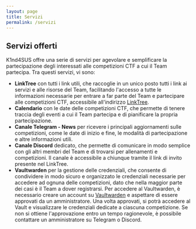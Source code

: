 ```yaml
---
layout: page
title: Servizi
permalink: /servizi
---
```


## Servizi offerti

K1nd4SUS offre una serie di servizi per agevolare e semplificare la partecipazione degli interessati alle competizioni CTF a cui il Team partecipa. Tra questi servizi, vi sono:

- **LinkTree** con tutti i link utili, che raccoglie in un unico posto tutti i link ai servizi e alle risorse del Team, facilitando l'accesso a tutte le informazioni necessarie per entrare a far parte del Team e partecipare alle competizioni CTF, accessibile all'indirizzo [LinkTree](https://links.k1nd4sus.it/).
- **Calendario** con le date delle competizioni CTF, che permette di tenere traccia degli eventi a cui il Team partecipa e di pianificare la propria partecipazione.
- **Canale Telegram - News** per ricevere i principali aggiornamenti sulle competizioni, come le date di inizio e fine, le modalità di partecipazione e altre informazioni utili. 
- **Canale Discord** dedicato, che permette di comunicare in modo semplice con gli altri membri del Team e di trovarsi per allenamenti e competizioni. Il canale è accessibile a chiunque tramite il link di invito presente nel LinkTree.
- **Vaultwarden** per la gestione delle credenziali, che consente di condividere in modo sicuro e organizzato le credenziali necessarie per accedere ad ognuna delle competizioni, dato che nella maggior parte dei casi è il Team a dover registrarsi. Per accedere al Vaultwarden, è necessario creare un account su [Vaultwarden](https://vault.k1nd4sus.it/) e aspettare di essere approvati da un amministratore. Una volta approvati, si potrà accedere al Vault e visualizzare le credenziali dedicate a ciascuna competizione. Se non si ottiene l'approvazione entro un tempo ragionevole, è possibile contattare un amministratore su Telegram o Discord.
